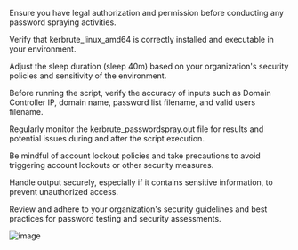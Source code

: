 Ensure you have legal authorization and permission before conducting any password spraying activities.

Verify that kerbrute_linux_amd64 is correctly installed and executable in your environment.

Adjust the sleep duration (sleep 40m) based on your organization's security policies and sensitivity of the environment.

Before running the script, verify the accuracy of inputs such as Domain Controller IP, domain name, password list filename, and valid users filename.

Regularly monitor the kerbrute_passwordspray.out file for results and potential issues during and after the script execution.

Be mindful of account lockout policies and take precautions to avoid triggering account lockouts or other security measures.

Handle output securely, especially if it contains sensitive information, to prevent unauthorized access.

Review and adhere to your organization's security guidelines and best practices for password testing and security assessments.


![image](https://github.com/Unidoo/Password-spray/assets/81655620/3643d5fb-b50f-4d73-b406-e5814d76dc20)
